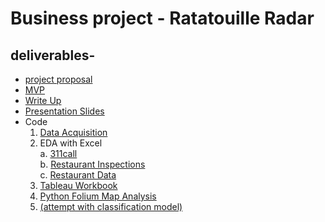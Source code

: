 # Business project - Ratatouille Radar

## deliverables-
- [project proposal](https://github.com/crystal-ctrl/ratatouille-radar/blob/main/project%20proposal.md)
- [MVP](https://github.com/crystal-ctrl/ratatouille-radar/blob/main/MVP.md)
- [Write Up](https://github.com/crystal-ctrl/ratatouille-radar/blob/main/Write%20Up.md)
- [Presentation Slides](https://github.com/crystal-ctrl/ratatouille-radar/blob/main/Presentation%20slides.pdf)
- Code </br>
  1. [Data Acquisition](https://github.com/crystal-ctrl/ratatouille-radar/blob/main/1_Data%20acquisitions.ipynb)
  2. EDA with Excel</br>
    a. [311call](https://github.com/crystal-ctrl/ratatouille-radar/blob/main/2A_311calls_EDA_DataViz.xlsx)</br>
    b. [Restaurant Inspections](https://github.com/crystal-ctrl/ratatouille-radar/blob/main/2B_Restaurant%20inspections_EDA_DataViz.xlsx)</br>
    c. [Restaurant Data](https://github.com/crystal-ctrl/ratatouille-radar/blob/main/2C_Restaurants_data.xlsx)
  3. [Tableau Workbook](https://github.com/crystal-ctrl/ratatouille-radar/blob/main/3_Ratatouille%20Radar.twbx)
  4. [Python Folium Map Analysis](https://github.com/crystal-ctrl/ratatouille-radar/blob/main/4_Spatial%20visualization%20with%20Folium.ipynb)
  5. [(attempt with classification model)](https://github.com/crystal-ctrl/ratatouille-radar/blob/main/5_Classification%20model%20%5Battempt%5D.ipynb)
